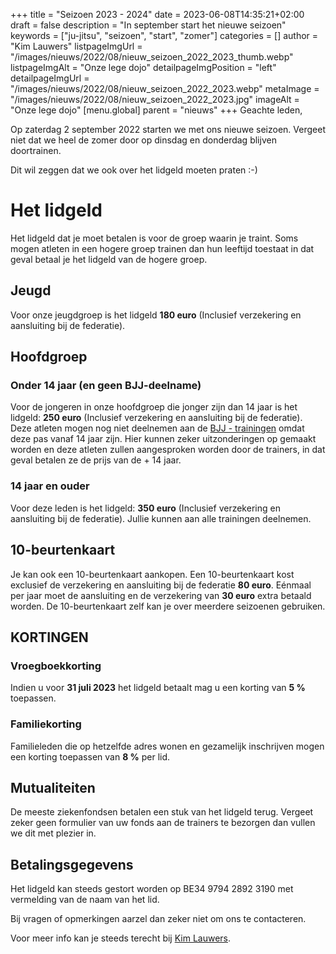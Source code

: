 +++
title = "Seizoen 2023 - 2024"
date = 2023-06-08T14:35:21+02:00
draft = false
description = "In september start het nieuwe seizoen"
keywords = ["ju-jitsu", "seizoen", "start", "zomer"]
categories = []
author = "Kim Lauwers"
listpageImgUrl = "/images/nieuws/2022/08/nieuw_seizoen_2022_2023_thumb.webp"
listpageImgAlt = "Onze lege dojo"
detailpageImgPosition = "left"
detailpageImgUrl = "/images/nieuws/2022/08/nieuw_seizoen_2022_2023.webp"
metaImage = "/images/nieuws/2022/08/nieuw_seizoen_2022_2023.jpg"
imageAlt = "Onze lege dojo"
[menu.global]
    parent = "nieuws"
+++
Geachte leden,

Op zaterdag 2 september 2022 starten we met ons nieuwe seizoen. Vergeet niet dat we heel de zomer door op dinsdag en donderdag blijven doortrainen.

Dit wil zeggen dat we ook over het lidgeld moeten praten :-)

# Het lidgeld
Het lidgeld dat je moet betalen is voor de groep waarin je traint. Soms mogen atleten in een hogere groep trainen dan hun leeftijd toestaat in dat geval betaal je het lidgeld van de hogere groep.

## Jeugd
Voor onze jeugdgroep is het lidgeld **180 euro** (Inclusief verzekering en aansluiting bij de federatie).

## Hoofdgroep
### Onder 14 jaar (en geen BJJ-deelname)
Voor de jongeren in onze hoofdgroep die jonger zijn dan 14 jaar is het lidgeld: **250 euro** (Inclusief verzekering en aansluiting bij de federatie).
Deze atleten mogen nog niet deelnemen aan de [BJJ - trainingen](/BJJ) omdat deze pas vanaf 14 jaar zijn. Hier kunnen zeker uitzonderingen op gemaakt worden en deze atleten zullen aangesproken worden door de trainers, in dat geval betalen ze de prijs van de + 14 jaar.

### 14 jaar en ouder
Voor deze leden is het lidgeld: **350 euro** (Inclusief verzekering en aansluiting bij de federatie). Jullie kunnen aan alle trainingen deelnemen.

## 10-beurtenkaart
Je kan ook een 10-beurtenkaart aankopen. Een 10-beurtenkaart kost exclusief de verzekering en aansluiting bij de federatie **80 euro**.
Eénmaal per jaar moet de aansluiting en de verzekering van **30 euro** extra betaald worden. De 10-beurtenkaart zelf kan je over meerdere seizoenen gebruiken.

## KORTINGEN
### Vroegboekkorting
Indien u voor **31 juli 2023** het lidgeld betaalt mag u een korting van **5 %** toepassen.

### Familiekorting
Familieleden die op hetzelfde adres wonen en gezamelijk inschrijven mogen een korting toepassen van **8 %** per lid.

## Mutualiteiten
De meeste ziekenfondsen betalen een stuk van het lidgeld terug. Vergeet zeker geen formulier van uw fonds aan de trainers te bezorgen dan vullen we dit met plezier in.

## Betalingsgegevens
Het lidgeld kan steeds gestort worden op BE34 9794 2892 3190 met vermelding van de naam van het lid.


Bij vragen of opmerkingen aarzel dan zeker niet om ons te contacteren.

Voor meer info kan je steeds terecht bij [Kim Lauwers](https://www.invictokeerbergen.be/trainers/#Kim_Lauwers).